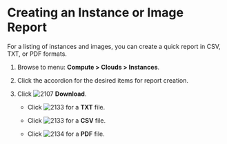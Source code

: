 # Creating an Instance or Image Report

For a listing of instances and images, you can create a quick
report in CSV, TXT, or PDF formats.

1. Browse to menu: **Compute > Clouds > Instances**.

2. Click the accordion for the desired items for report creation.

3. Click ![2107](../images/2107.png) **Download**.

      - Click ![2133](../images/2133.png) for a **TXT** file.

      - Click ![2133](../images/2133.png) for a **CSV** file.

      - Click ![2134](../images/2134.png) for a **PDF** file.
